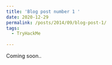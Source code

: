```yaml
---
title: 'Blog post number 1 '
date: 2020-12-29
permalink: /posts/2014/09/blog-post-1/
tags:
  - TryHackMe
  
---
```

Coming soon..
